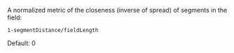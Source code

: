 A normalized metric of the closeness (inverse of spread) of segments in the field:

`1-segmentDistance/fieldLength`

Default: 0